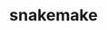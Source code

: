 ---
title: "snakemake"
layout: cache
categories: [package, develop]
meta: {"versions": ["8.18.2"], "compilers": ["gcc@=7.3.1"], "oss": ["amzn2"], "platforms": ["linux"], "targets": ["aarch64", "neoverse_n1", "x86_64_v3"], "stacks": ["aws-isc", "aws-isc-aarch64", "root"], "num_specs": 33, "num_specs_by_stack": {"aws-isc-aarch64": 22, "root": 33, "aws-isc": 11}}
spec_details: [{"hash": "34witdw3nei54x6uvbl3uq3ojn5umnmc", "compiler": "gcc@=7.3.1", "versions": ["8.18.2"], "os": "amzn2", "platform": "linux", "target": "aarch64", "variants": ["build_system=python_pip", "~reports"], "stacks": ["aws-isc-aarch64", "root"], "size": "-", "tarball": "https://binaries.spack.io/develop/build_cache/linux-amzn2-aarch64/gcc-7.3.1/snakemake-8.18.2/linux-amzn2-aarch64-gcc-7.3.1-snakemake-8.18.2-34witdw3nei54x6uvbl3uq3ojn5umnmc.spack"}, {"hash": "3aw636qic2v6gpj2qixm64ianiz2grir", "compiler": "gcc@=7.3.1", "versions": ["8.18.2"], "os": "amzn2", "platform": "linux", "target": "aarch64", "variants": ["build_system=python_pip", "~reports"], "stacks": ["aws-isc-aarch64", "root"], "size": "-", "tarball": "https://binaries.spack.io/develop/build_cache/linux-amzn2-aarch64/gcc-7.3.1/snakemake-8.18.2/linux-amzn2-aarch64-gcc-7.3.1-snakemake-8.18.2-3aw636qic2v6gpj2qixm64ianiz2grir.spack"}, {"hash": "3eyeks67s4fx422v2ggvgohjz6p5te4a", "compiler": "gcc@=7.3.1", "versions": ["8.18.2"], "os": "amzn2", "platform": "linux", "target": "aarch64", "variants": ["build_system=python_pip", "~reports"], "stacks": ["aws-isc-aarch64", "root"], "size": "-", "tarball": "https://binaries.spack.io/develop/build_cache/linux-amzn2-aarch64/gcc-7.3.1/snakemake-8.18.2/linux-amzn2-aarch64-gcc-7.3.1-snakemake-8.18.2-3eyeks67s4fx422v2ggvgohjz6p5te4a.spack"}, {"hash": "dmifuo5bxkfj2ojjdiudzmjzwrsfuqed", "compiler": "gcc@=7.3.1", "versions": ["8.18.2"], "os": "amzn2", "platform": "linux", "target": "aarch64", "variants": ["build_system=python_pip", "~reports"], "stacks": ["aws-isc-aarch64", "root"], "size": "-", "tarball": "https://binaries.spack.io/develop/build_cache/linux-amzn2-aarch64/gcc-7.3.1/snakemake-8.18.2/linux-amzn2-aarch64-gcc-7.3.1-snakemake-8.18.2-dmifuo5bxkfj2ojjdiudzmjzwrsfuqed.spack"}, {"hash": "hbzrwycmbpwodocyublayx4xwra7eurt", "compiler": "gcc@=7.3.1", "versions": ["8.18.2"], "os": "amzn2", "platform": "linux", "target": "aarch64", "variants": ["build_system=python_pip", "~reports"], "stacks": ["aws-isc-aarch64", "root"], "size": "-", "tarball": "https://binaries.spack.io/develop/build_cache/linux-amzn2-aarch64/gcc-7.3.1/snakemake-8.18.2/linux-amzn2-aarch64-gcc-7.3.1-snakemake-8.18.2-hbzrwycmbpwodocyublayx4xwra7eurt.spack"}, {"hash": "nal2ydls72jn5cf3cucoq7aolrvhkddn", "compiler": "gcc@=7.3.1", "versions": ["8.18.2"], "os": "amzn2", "platform": "linux", "target": "aarch64", "variants": ["build_system=python_pip", "~reports"], "stacks": ["aws-isc-aarch64", "root"], "size": "-", "tarball": "https://binaries.spack.io/develop/build_cache/linux-amzn2-aarch64/gcc-7.3.1/snakemake-8.18.2/linux-amzn2-aarch64-gcc-7.3.1-snakemake-8.18.2-nal2ydls72jn5cf3cucoq7aolrvhkddn.spack"}, {"hash": "r3mxkhbbpdmklsyuybqrs4x465tc34lq", "compiler": "gcc@=7.3.1", "versions": ["8.18.2"], "os": "amzn2", "platform": "linux", "target": "aarch64", "variants": ["build_system=python_pip", "~reports"], "stacks": ["aws-isc-aarch64", "root"], "size": "-", "tarball": "https://binaries.spack.io/develop/build_cache/linux-amzn2-aarch64/gcc-7.3.1/snakemake-8.18.2/linux-amzn2-aarch64-gcc-7.3.1-snakemake-8.18.2-r3mxkhbbpdmklsyuybqrs4x465tc34lq.spack"}, {"hash": "r4adibr6jg6ewmqjmnzm5q33bhfarpie", "compiler": "gcc@=7.3.1", "versions": ["8.18.2"], "os": "amzn2", "platform": "linux", "target": "aarch64", "variants": ["build_system=python_pip", "~reports"], "stacks": ["aws-isc-aarch64", "root"], "size": "-", "tarball": "https://binaries.spack.io/develop/build_cache/linux-amzn2-aarch64/gcc-7.3.1/snakemake-8.18.2/linux-amzn2-aarch64-gcc-7.3.1-snakemake-8.18.2-r4adibr6jg6ewmqjmnzm5q33bhfarpie.spack"}, {"hash": "tvhtrw67wnezo4sowrrqhmcl6ydndauk", "compiler": "gcc@=7.3.1", "versions": ["8.18.2"], "os": "amzn2", "platform": "linux", "target": "aarch64", "variants": ["build_system=python_pip", "~reports"], "stacks": ["aws-isc-aarch64", "root"], "size": "-", "tarball": "https://binaries.spack.io/develop/build_cache/linux-amzn2-aarch64/gcc-7.3.1/snakemake-8.18.2/linux-amzn2-aarch64-gcc-7.3.1-snakemake-8.18.2-tvhtrw67wnezo4sowrrqhmcl6ydndauk.spack"}, {"hash": "v23yzu6orvieem3zvwmsdu5vgz7xe7wx", "compiler": "gcc@=7.3.1", "versions": ["8.18.2"], "os": "amzn2", "platform": "linux", "target": "aarch64", "variants": ["build_system=python_pip", "~reports"], "stacks": ["aws-isc-aarch64", "root"], "size": "-", "tarball": "https://binaries.spack.io/develop/build_cache/linux-amzn2-aarch64/gcc-7.3.1/snakemake-8.18.2/linux-amzn2-aarch64-gcc-7.3.1-snakemake-8.18.2-v23yzu6orvieem3zvwmsdu5vgz7xe7wx.spack"}, {"hash": "we7dyfdll7prqxrwqc3kyfoujhlxi4oc", "compiler": "gcc@=7.3.1", "versions": ["8.18.2"], "os": "amzn2", "platform": "linux", "target": "aarch64", "variants": ["build_system=python_pip", "~reports"], "stacks": ["aws-isc-aarch64", "root"], "size": "-", "tarball": "https://binaries.spack.io/develop/build_cache/linux-amzn2-aarch64/gcc-7.3.1/snakemake-8.18.2/linux-amzn2-aarch64-gcc-7.3.1-snakemake-8.18.2-we7dyfdll7prqxrwqc3kyfoujhlxi4oc.spack"}, {"hash": "22fmg5ndtnzglaj2efa6vjeyuuhtkalc", "compiler": "gcc@=7.3.1", "versions": ["8.18.2"], "os": "amzn2", "platform": "linux", "target": "neoverse_n1", "variants": ["build_system=python_pip", "~reports"], "stacks": ["aws-isc-aarch64", "root"], "size": "-", "tarball": "https://binaries.spack.io/develop/build_cache/linux-amzn2-neoverse_n1/gcc-7.3.1/snakemake-8.18.2/linux-amzn2-neoverse_n1-gcc-7.3.1-snakemake-8.18.2-22fmg5ndtnzglaj2efa6vjeyuuhtkalc.spack"}, {"hash": "3ghh6fug6ksr37rqmiktybel3pi6tmu3", "compiler": "gcc@=7.3.1", "versions": ["8.18.2"], "os": "amzn2", "platform": "linux", "target": "neoverse_n1", "variants": ["build_system=python_pip", "~reports"], "stacks": ["aws-isc-aarch64", "root"], "size": "-", "tarball": "https://binaries.spack.io/develop/build_cache/linux-amzn2-neoverse_n1/gcc-7.3.1/snakemake-8.18.2/linux-amzn2-neoverse_n1-gcc-7.3.1-snakemake-8.18.2-3ghh6fug6ksr37rqmiktybel3pi6tmu3.spack"}, {"hash": "6gkx2jnymq2ny5y73fkrbwsqgigfr626", "compiler": "gcc@=7.3.1", "versions": ["8.18.2"], "os": "amzn2", "platform": "linux", "target": "neoverse_n1", "variants": ["build_system=python_pip", "~reports"], "stacks": ["aws-isc-aarch64", "root"], "size": "-", "tarball": "https://binaries.spack.io/develop/build_cache/linux-amzn2-neoverse_n1/gcc-7.3.1/snakemake-8.18.2/linux-amzn2-neoverse_n1-gcc-7.3.1-snakemake-8.18.2-6gkx2jnymq2ny5y73fkrbwsqgigfr626.spack"}, {"hash": "7u25mupgso7ess6vvekpqotcnhqo2wbc", "compiler": "gcc@=7.3.1", "versions": ["8.18.2"], "os": "amzn2", "platform": "linux", "target": "neoverse_n1", "variants": ["build_system=python_pip", "~reports"], "stacks": ["aws-isc-aarch64", "root"], "size": "-", "tarball": "https://binaries.spack.io/develop/build_cache/linux-amzn2-neoverse_n1/gcc-7.3.1/snakemake-8.18.2/linux-amzn2-neoverse_n1-gcc-7.3.1-snakemake-8.18.2-7u25mupgso7ess6vvekpqotcnhqo2wbc.spack"}, {"hash": "7we7i5qqt5rjob3jgijrnopkpqy43aqy", "compiler": "gcc@=7.3.1", "versions": ["8.18.2"], "os": "amzn2", "platform": "linux", "target": "neoverse_n1", "variants": ["build_system=python_pip", "~reports"], "stacks": ["aws-isc-aarch64", "root"], "size": "-", "tarball": "https://binaries.spack.io/develop/build_cache/linux-amzn2-neoverse_n1/gcc-7.3.1/snakemake-8.18.2/linux-amzn2-neoverse_n1-gcc-7.3.1-snakemake-8.18.2-7we7i5qqt5rjob3jgijrnopkpqy43aqy.spack"}, {"hash": "e2qhjgmdm2z7itvqpe3tvkpo52cchanl", "compiler": "gcc@=7.3.1", "versions": ["8.18.2"], "os": "amzn2", "platform": "linux", "target": "neoverse_n1", "variants": ["build_system=python_pip", "~reports"], "stacks": ["aws-isc-aarch64", "root"], "size": "-", "tarball": "https://binaries.spack.io/develop/build_cache/linux-amzn2-neoverse_n1/gcc-7.3.1/snakemake-8.18.2/linux-amzn2-neoverse_n1-gcc-7.3.1-snakemake-8.18.2-e2qhjgmdm2z7itvqpe3tvkpo52cchanl.spack"}, {"hash": "fmpclcpa7sija7qfubimxrthevdubqht", "compiler": "gcc@=7.3.1", "versions": ["8.18.2"], "os": "amzn2", "platform": "linux", "target": "neoverse_n1", "variants": ["build_system=python_pip", "~reports"], "stacks": ["aws-isc-aarch64", "root"], "size": "-", "tarball": "https://binaries.spack.io/develop/build_cache/linux-amzn2-neoverse_n1/gcc-7.3.1/snakemake-8.18.2/linux-amzn2-neoverse_n1-gcc-7.3.1-snakemake-8.18.2-fmpclcpa7sija7qfubimxrthevdubqht.spack"}, {"hash": "jj6e4m4npm3goctaswreahssdgi4cg53", "compiler": "gcc@=7.3.1", "versions": ["8.18.2"], "os": "amzn2", "platform": "linux", "target": "neoverse_n1", "variants": ["build_system=python_pip", "~reports"], "stacks": ["aws-isc-aarch64", "root"], "size": "-", "tarball": "https://binaries.spack.io/develop/build_cache/linux-amzn2-neoverse_n1/gcc-7.3.1/snakemake-8.18.2/linux-amzn2-neoverse_n1-gcc-7.3.1-snakemake-8.18.2-jj6e4m4npm3goctaswreahssdgi4cg53.spack"}, {"hash": "jvzmsjnse7fu5yjxm27ksjy7xzo42j4s", "compiler": "gcc@=7.3.1", "versions": ["8.18.2"], "os": "amzn2", "platform": "linux", "target": "neoverse_n1", "variants": ["build_system=python_pip", "~reports"], "stacks": ["aws-isc-aarch64", "root"], "size": "-", "tarball": "https://binaries.spack.io/develop/build_cache/linux-amzn2-neoverse_n1/gcc-7.3.1/snakemake-8.18.2/linux-amzn2-neoverse_n1-gcc-7.3.1-snakemake-8.18.2-jvzmsjnse7fu5yjxm27ksjy7xzo42j4s.spack"}, {"hash": "vhlevkqlswcfcy6qbe6vtrhqu4ptpg6z", "compiler": "gcc@=7.3.1", "versions": ["8.18.2"], "os": "amzn2", "platform": "linux", "target": "neoverse_n1", "variants": ["build_system=python_pip", "~reports"], "stacks": ["aws-isc-aarch64", "root"], "size": "-", "tarball": "https://binaries.spack.io/develop/build_cache/linux-amzn2-neoverse_n1/gcc-7.3.1/snakemake-8.18.2/linux-amzn2-neoverse_n1-gcc-7.3.1-snakemake-8.18.2-vhlevkqlswcfcy6qbe6vtrhqu4ptpg6z.spack"}, {"hash": "vtwzjapzd3lwm4nfend64eahx22vn6wk", "compiler": "gcc@=7.3.1", "versions": ["8.18.2"], "os": "amzn2", "platform": "linux", "target": "neoverse_n1", "variants": ["build_system=python_pip", "~reports"], "stacks": ["aws-isc-aarch64", "root"], "size": "-", "tarball": "https://binaries.spack.io/develop/build_cache/linux-amzn2-neoverse_n1/gcc-7.3.1/snakemake-8.18.2/linux-amzn2-neoverse_n1-gcc-7.3.1-snakemake-8.18.2-vtwzjapzd3lwm4nfend64eahx22vn6wk.spack"}, {"hash": "4xx3c425i4tzev272wovpe6hl2ytpwtw", "compiler": "gcc@=7.3.1", "versions": ["8.18.2"], "os": "amzn2", "platform": "linux", "target": "x86_64_v3", "variants": ["build_system=python_pip", "~reports"], "stacks": ["aws-isc", "root"], "size": "-", "tarball": "https://binaries.spack.io/develop/build_cache/linux-amzn2-x86_64_v3/gcc-7.3.1/snakemake-8.18.2/linux-amzn2-x86_64_v3-gcc-7.3.1-snakemake-8.18.2-4xx3c425i4tzev272wovpe6hl2ytpwtw.spack"}, {"hash": "7jqdlj6wteme7rcx5mg2dhygqnysprdm", "compiler": "gcc@=7.3.1", "versions": ["8.18.2"], "os": "amzn2", "platform": "linux", "target": "x86_64_v3", "variants": ["build_system=python_pip", "~reports"], "stacks": ["aws-isc", "root"], "size": "-", "tarball": "https://binaries.spack.io/develop/build_cache/linux-amzn2-x86_64_v3/gcc-7.3.1/snakemake-8.18.2/linux-amzn2-x86_64_v3-gcc-7.3.1-snakemake-8.18.2-7jqdlj6wteme7rcx5mg2dhygqnysprdm.spack"}, {"hash": "bnlnncjlimf4lfwmtl7g6q7avmqdho6l", "compiler": "gcc@=7.3.1", "versions": ["8.18.2"], "os": "amzn2", "platform": "linux", "target": "x86_64_v3", "variants": ["build_system=python_pip", "~reports"], "stacks": ["aws-isc", "root"], "size": "-", "tarball": "https://binaries.spack.io/develop/build_cache/linux-amzn2-x86_64_v3/gcc-7.3.1/snakemake-8.18.2/linux-amzn2-x86_64_v3-gcc-7.3.1-snakemake-8.18.2-bnlnncjlimf4lfwmtl7g6q7avmqdho6l.spack"}, {"hash": "e255ushfszem63b4p4vm7oaloz2uialb", "compiler": "gcc@=7.3.1", "versions": ["8.18.2"], "os": "amzn2", "platform": "linux", "target": "x86_64_v3", "variants": ["build_system=python_pip", "~reports"], "stacks": ["aws-isc", "root"], "size": "-", "tarball": "https://binaries.spack.io/develop/build_cache/linux-amzn2-x86_64_v3/gcc-7.3.1/snakemake-8.18.2/linux-amzn2-x86_64_v3-gcc-7.3.1-snakemake-8.18.2-e255ushfszem63b4p4vm7oaloz2uialb.spack"}, {"hash": "e5e5a576pjdmypnlildty7h35c6yfqxl", "compiler": "gcc@=7.3.1", "versions": ["8.18.2"], "os": "amzn2", "platform": "linux", "target": "x86_64_v3", "variants": ["build_system=python_pip", "~reports"], "stacks": ["aws-isc", "root"], "size": "-", "tarball": "https://binaries.spack.io/develop/build_cache/linux-amzn2-x86_64_v3/gcc-7.3.1/snakemake-8.18.2/linux-amzn2-x86_64_v3-gcc-7.3.1-snakemake-8.18.2-e5e5a576pjdmypnlildty7h35c6yfqxl.spack"}, {"hash": "eiwlujwr26dmdhrbhgmfir5qi5x2oov3", "compiler": "gcc@=7.3.1", "versions": ["8.18.2"], "os": "amzn2", "platform": "linux", "target": "x86_64_v3", "variants": ["build_system=python_pip", "~reports"], "stacks": ["aws-isc", "root"], "size": "-", "tarball": "https://binaries.spack.io/develop/build_cache/linux-amzn2-x86_64_v3/gcc-7.3.1/snakemake-8.18.2/linux-amzn2-x86_64_v3-gcc-7.3.1-snakemake-8.18.2-eiwlujwr26dmdhrbhgmfir5qi5x2oov3.spack"}, {"hash": "hbcid6pzvswdayj24zlregou3fqsmvgb", "compiler": "gcc@=7.3.1", "versions": ["8.18.2"], "os": "amzn2", "platform": "linux", "target": "x86_64_v3", "variants": ["build_system=python_pip", "~reports"], "stacks": ["aws-isc", "root"], "size": "-", "tarball": "https://binaries.spack.io/develop/build_cache/linux-amzn2-x86_64_v3/gcc-7.3.1/snakemake-8.18.2/linux-amzn2-x86_64_v3-gcc-7.3.1-snakemake-8.18.2-hbcid6pzvswdayj24zlregou3fqsmvgb.spack"}, {"hash": "lqxdlumug4s4qllhd6pezwxbcr4pef2n", "compiler": "gcc@=7.3.1", "versions": ["8.18.2"], "os": "amzn2", "platform": "linux", "target": "x86_64_v3", "variants": ["build_system=python_pip", "~reports"], "stacks": ["aws-isc", "root"], "size": "-", "tarball": "https://binaries.spack.io/develop/build_cache/linux-amzn2-x86_64_v3/gcc-7.3.1/snakemake-8.18.2/linux-amzn2-x86_64_v3-gcc-7.3.1-snakemake-8.18.2-lqxdlumug4s4qllhd6pezwxbcr4pef2n.spack"}, {"hash": "rn3wel7pg7y3u36icn57gw6hl6enytr3", "compiler": "gcc@=7.3.1", "versions": ["8.18.2"], "os": "amzn2", "platform": "linux", "target": "x86_64_v3", "variants": ["build_system=python_pip", "~reports"], "stacks": ["aws-isc", "root"], "size": "-", "tarball": "https://binaries.spack.io/develop/build_cache/linux-amzn2-x86_64_v3/gcc-7.3.1/snakemake-8.18.2/linux-amzn2-x86_64_v3-gcc-7.3.1-snakemake-8.18.2-rn3wel7pg7y3u36icn57gw6hl6enytr3.spack"}, {"hash": "soy4yzgrmannsu4retcjd4huw5sfbrec", "compiler": "gcc@=7.3.1", "versions": ["8.18.2"], "os": "amzn2", "platform": "linux", "target": "x86_64_v3", "variants": ["build_system=python_pip", "~reports"], "stacks": ["aws-isc", "root"], "size": "-", "tarball": "https://binaries.spack.io/develop/build_cache/linux-amzn2-x86_64_v3/gcc-7.3.1/snakemake-8.18.2/linux-amzn2-x86_64_v3-gcc-7.3.1-snakemake-8.18.2-soy4yzgrmannsu4retcjd4huw5sfbrec.spack"}, {"hash": "xzygal4v54peiabktgcup7sewt427mgh", "compiler": "gcc@=7.3.1", "versions": ["8.18.2"], "os": "amzn2", "platform": "linux", "target": "x86_64_v3", "variants": ["build_system=python_pip", "~reports"], "stacks": ["aws-isc", "root"], "size": "-", "tarball": "https://binaries.spack.io/develop/build_cache/linux-amzn2-x86_64_v3/gcc-7.3.1/snakemake-8.18.2/linux-amzn2-x86_64_v3-gcc-7.3.1-snakemake-8.18.2-xzygal4v54peiabktgcup7sewt427mgh.spack"}]
---